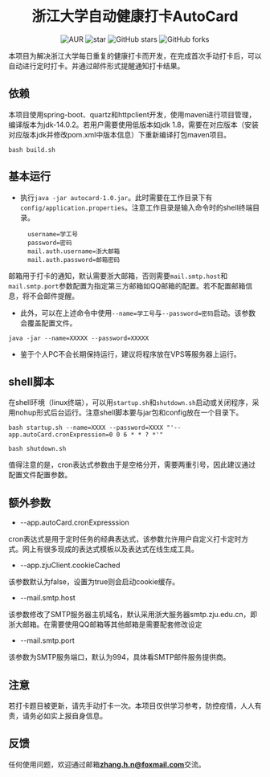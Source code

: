 <h1 style="text-align: center">浙江大学自动健康打卡AutoCard</h1>
<div style="text-align: center">

![AUR](https://img.shields.io/badge/license-Apache%20License%202.0-blue.svg)
![star](https://gitee.com/GCSZHN/AutoCard/badge/star.svg?theme=white)
![GitHub stars](https://img.shields.io/github/stars/GCS-ZHN/AutoCard.svg?style=social&label=Stars)
![GitHub forks](https://img.shields.io/github/forks/GCS-ZHN/AutoCard.svg?style=social&label=Fork)

</div>
本项目为解决浙江大学每日重复的健康打卡而开发，在完成首次手动打卡后，可以自动进行定时打卡。并通过邮件形式提醒通知打卡结果。

## 依赖
本项目使用spring-boot、quartz和httpclient开发，使用maven进行项目管理，编译版本为jdk-14.0.2。若用户需要使用低版本如jdk 1.8，需要在对应版本（安装对应版本jdk并修改pom.xml中版本信息）下重新编译打包maven项目。

`bash build.sh`

## 基本运行
- 执行`java -jar autocard-1.0.jar`。此时需要在工作目录下有`config/application.properties`。注意工作目录是输入命令时的shell终端目录。

        username=学工号
        password=密码
        mail.auth.username=浙大邮箱
        mail.auth.password=邮箱密码

邮箱用于打卡的通知，默认需要浙大邮箱，否则需要`mail.smtp.host`和`mail.smtp.port`参数配置为指定第三方邮箱如QQ邮箱的配置。若不配置邮箱信息，将不会邮件提醒。

- 此外，可以在上述命令中使用`--name=学工号`与`--password=密码`启动。该参数会覆盖配置文件。

`java -jar --name=XXXXX --password=XXXXX`

- 鉴于个人PC不会长期保持运行，建议将程序放在VPS等服务器上运行。

## shell脚本
在shell环境（linux终端），可以用`startup.sh`和`shutdown.sh`启动或关闭程序，采用nohup形式后台运行。注意shell脚本要与jar包和config放在一个目录下。

`bash startup.sh --name=XXXX --password=XXXX "'--app.autoCard.cronExpression=0 0 6 * * ? *'"`

`bash shutdown.sh`

值得注意的是，cron表达式参数由于是空格分开，需要两重引号，因此建议通过配置文件配置参数。

## 额外参数
- --app.autoCard.cronExpresssion

cron表达式是用于定时任务的经典表达式，该参数允许用户自定义打卡定时方式。网上有很多现成的表达式模板以及表达式在线生成工具。

- --app.zjuClient.cookieCached

该参数默认为false，设置为true则会启动cookie缓存。

- --mail.smtp.host

该参数修改了SMTP服务器主机域名，默认采用浙大服务器smtp.zju.edu.cn，即浙大邮箱。在需要使用QQ邮箱等其他邮箱是需要配套修改设定

- --mail.smtp.port
  
该参数为SMTP服务端口，默认为994，具体看SMTP邮件服务提供商。

## 注意
若打卡题目被更新，请先手动打卡一次。本项目仅供学习参考，防控疫情，人人有责，请务必如实上报自身信息。

## 反馈
任何使用问题，欢迎通过邮箱**zhang.h.n@foxmail.com**交流。
